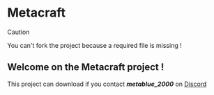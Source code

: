 # Metacraft</h1>

> [!CAUTION]
> You can't fork the project because a required file is missing !

## Welcome on the Metacraft project !</h2>
This project can download if you contact ***metablue_2000*** on [Discord](https://discord.com/users/820686380711542835)

